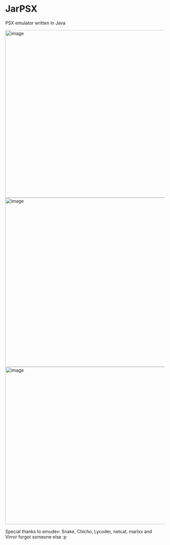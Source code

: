 # JarPSX
PSX emulator written in Java

<img width="991" height="528" alt="image" src="https://github.com/user-attachments/assets/ddf108c5-4e6c-4e74-9f3e-4ac4f133f6f3" />
<img width="1011" height="533" alt="image" src="https://github.com/user-attachments/assets/e242d504-feaf-4711-8e1f-ee03058f5c71" />
<img width="974" height="496" alt="image" src="https://github.com/user-attachments/assets/bad93699-14d9-4ced-b1c0-be09cc9702df" />

Special thanks to emudev: Snake, Chicho, Lycoder, netcat, marlxx and Virror forgot someone else :p
